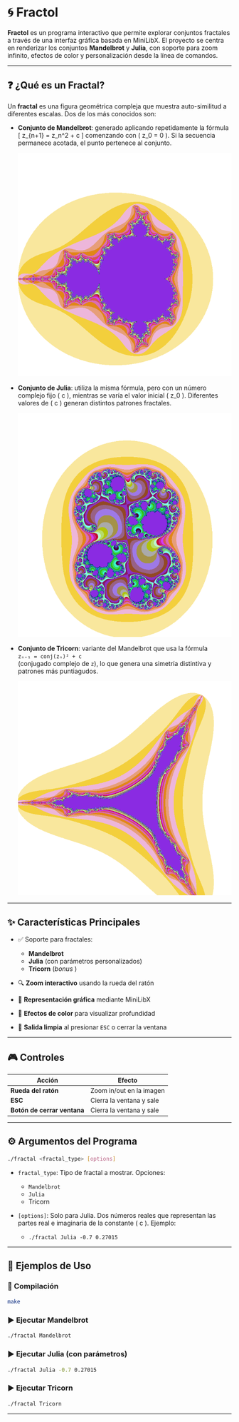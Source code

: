 # 🌀 Fractol

**Fractol** es un programa interactivo que permite explorar conjuntos fractales a través de una interfaz gráfica basada en MiniLibX. El proyecto se centra en renderizar los conjuntos **Mandelbrot** y **Julia**, con soporte para zoom infinito, efectos de color y personalización desde la línea de comandos.

---

## ❓ ¿Qué es un Fractal?

Un **fractal** es una figura geométrica compleja que muestra auto-similitud a diferentes escalas. Dos de los más conocidos son:

- **Conjunto de Mandelbrot**: generado aplicando repetidamente la fórmula  
  \[
  z_{n+1} = z_n^2 + c
  \]
  comenzando con \( z_0 = 0 \). Si la secuencia permanece acotada, el punto pertenece al conjunto.
  
   ![Mandelbrot](media/mandelbrot.png)

- **Conjunto de Julia**: utiliza la misma fórmula, pero con un número complejo fijo \( c \), mientras se varía el valor inicial \( z_0 \). Diferentes valores de \( c \) generan distintos patrones fractales.

  ![Julia](media/julia.png)
  
- **Conjunto de Tricorn**: variante del Mandelbrot que usa la fórmula  
  `zₙ₊₁ = conj(zₙ)² + c`  
  (conjugado complejo de `z`), lo que genera una simetría distintiva y patrones más puntiagudos.
  
   ![Tricorn](media/tricorn.png)
---

## ✨ Características Principales

- ✅ Soporte para fractales:
  - **Mandelbrot**
  - **Julia** (con parámetros personalizados)
  -  **Tricorn** (*bonus* )
  
- 🔍 **Zoom interactivo** usando la rueda del ratón

- 🎨 **Representación gráfica** mediante MiniLibX

- 🌈 **Efectos de color** para visualizar profundidad

- 🛑 **Salida limpia** al presionar `ESC` o cerrar la ventana

---

## 🎮 Controles

| Acción                      | Efecto                        |
|-----------------------------|-------------------------------|
| **Rueda del ratón**         | Zoom in/out en la imagen      |
| **ESC**                     | Cierra la ventana y sale      |
| **Botón de cerrar ventana** | Cierra la ventana y sale      |

---

## ⚙️ Argumentos del Programa

```bash
./fractal <fractal_type> [options]
```

- `fractal_type`: Tipo de fractal a mostrar. Opciones:
  - `Mandelbrot`
  - `Julia`
  - Tricorn
  
- `[options]`: Solo para Julia. Dos números reales que representan las partes real e imaginaria de la constante \( c \). Ejemplo:
  - `./fractal Julia -0.7 0.27015`

---

## 🧪 Ejemplos de Uso

### 🧱 Compilación

```bash
make
```

### ▶️ Ejecutar Mandelbrot

```bash
./fractal Mandelbrot
```

### ▶️ Ejecutar Julia (con parámetros)

```bash
./fractal Julia -0.7 0.27015
```

### ▶️ Ejecutar Tricorn

```bash
./fractal Tricorn
```
---
